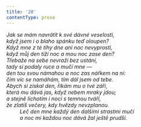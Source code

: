 ```yaml
---
title: '28'
contentType: prose
---
```


<section>

_Jak se mám navrátit k své dávné veselosti,  
když jsem i o blaho spánku teď oloupen?  
Když mne z té tíhy dne ani noc nevyprostí,  
když můj den tíží noc a mou noc zase den?  
Třebaže na sebe nevraží bez ustání,  
tady si podaly ruce a mučí mne —  
den tou svou námahou a noc zas nářkem na ni:  
čím víc se namáhám, tím dál jsem od tebe.  
Abych si získal den, říkám mu o tvé záři,  
která mu dává jas, když nebem mraky jdou;  
a stejně lichotím i noci s temnou tváří,  
že zlatíš večery, kdy hvězdy nevzplanou.  
         Leč den mne každý den dalšími strastmi mučí  
         a noc mi každou noc dává žal ještě prudší._

</section>
